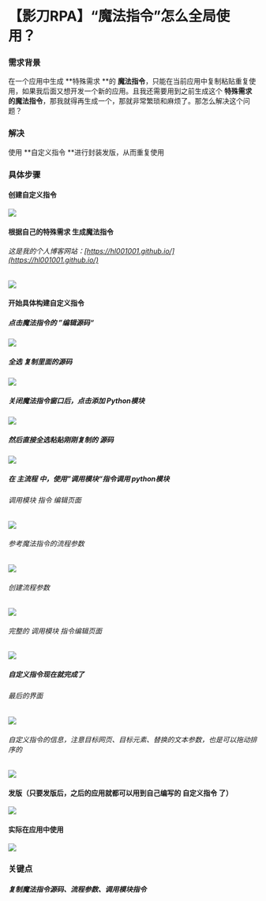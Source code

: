 # 【影刀RPA】“魔法指令”怎么全局使用？

### 需求背景
在一个应用中生成 **特殊需求 **的 **魔法指令**，只能在当前应用中复制粘贴重复使用，如果我后面又想开发一个新的应用。且我还需要用到之前生成这个 **特殊需求的魔法指令**，那我就得再生成一个，那就非常繁琐和麻烦了。那怎么解决这个问题？

### 解决
使用 **自定义指令 **进行封装发版，从而重复使用



### 具体步骤
#### 创建自定义指令
![](images/ydrpa_magic_1_1752549727344-5bc41f32-469c-417c-a3ae-a5eadaed0c1e.png)

#### 根据自己的特殊需求 生成魔法指令
###### 这是我的个人博客网站：[https://hl001001.github.io/](https://hl001001.github.io/)
![](images/ydrpa_magic_2_1752549883639-cb2c7860-3082-4193-81a8-5a9797f144b4.png)

#### 开始具体构建自定义指令
##### 点击魔法指令的 ”编辑源码“
![](images/ydrpa_magic_3_1752549918733-e350abf0-cedc-487b-ad07-0d10203f58f9.png)

##### 全选 复制里面的源码
![](images/ydrpa_magic_4_1752549996836-e35b87b0-5314-41b5-9175-407d43e352ed.png)

##### 关闭魔法指令窗口后，点击添加 Python模块
![](images/ydrpa_magic_5_1752550295082-2f4d0fad-534d-4a98-85ef-d532745006ca.png)

##### 然后直接全选粘贴刚刚复制的 源码
![](images/ydrpa_magic_6_1752550557184-6b6068b9-d6c0-43ce-9586-ea84a1f84305.png)

##### 在 主流程 中，使用”调用模块“指令调用 python模块
###### 调用模块 指令 编辑页面
![](images/ydrpa_magic_7_1752550729708-d066e26b-e748-44e8-8ddf-ac31b89279f3.png)

###### 参考魔法指令的流程参数
![](images/ydrpa_magic_8_1752550094530-bad411bb-0c9e-4437-94a0-1d8c6f753449.png)

###### 创建流程参数
![](images/ydrpa_magic_9_1752550925612-5586f014-9517-4ee2-8ff6-804b671c0aab.png)

###### 完整的 调用模块 指令编辑页面
![](images/ydrpa_magic_10_1752551079067-4f429e76-85cf-4579-b3b0-865d34828564.png)

##### 自定义指令现在就完成了
###### 最后的界面
![](images/ydrpa_magic_11_1752551118611-514e6bcf-7067-46f6-8675-fe0206196147.png)

###### 自定义指令的信息，注意目标网页、目标元素、替换的文本参数，也是可以拖动排序的
![](images/ydrpa_magic_12_1752551199140-b18ed3fd-2077-4df7-9628-368a4a479f95.png)

#### 发版（只要发版后，之后的应用就都可以用到自己编写的 自定义指令 了）
![](images/ydrpa_magic_13_1752553151519-7b03c686-aa02-4bf5-aa34-45fbb7578ee0.png)

#### 实际在应用中使用
![](images/ydrpa_magic_14_1752551481077-73debb09-2ac9-4ee5-9eb8-ea16db6acfbe.png)

### 关键点
##### 复制魔法指令源码、流程参数、调用模块指令
